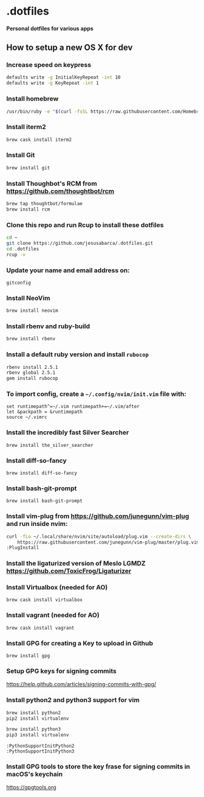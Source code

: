 # .dotfiles
#### Personal dotfiles for various apps

## How to setup a new OS X for dev

### Increase speed on keypress
```bash
defaults write -g InitialKeyRepeat -int 10
defaults write -g KeyRepeat -int 1
```

### Install homebrew
```bash
/usr/bin/ruby -e "$(curl -fsSL https://raw.githubusercontent.com/Homebrew/install/master/install)"
```

### Install iterm2
```bash
brew cask install iterm2
```

### Install Git
```bash
brew install git
```

### Install Thoughbot's RCM from https://github.com/thoughtbot/rcm
```bash
brew tap thoughtbot/formulae
brew install rcm
```

### Clone this repo and run Rcup to install these dotfiles
```bash
cd ~
git clone https://github.com/jesusabarca/.dotfiles.git
cd .dotfiles
rcup -v
```

### Update your name and email address on:
`gitconfig`

### Install NeoVim
```bash
brew install neovim
````

### Install rbenv and ruby-build
```bash
brew install rbenv
```

### Install a default ruby version and install `rubocop`
```bash
rbenv install 2.5.1
rbenv global 2.5.1
gem install rubocop
```

### To import config, create a `~/.config/nvim/init.vim` file with:
```
set runtimepath^=~/.vim runtimepath+=~/.vim/after
let &packpath = &runtimepath
source ~/.vimrc
```

### Install the incredibly fast Silver Searcher
`brew install the_silver_searcher`

### Install diff-so-fancy
`brew install diff-so-fancy`

### Install bash-git-prompt
`brew install bash-git-prompt`

### Install vim-plug from https://github.com/junegunn/vim-plug and run inside nvim:
```bash
curl -fLo ~/.local/share/nvim/site/autoload/plug.vim --create-dirs \
    https://raw.githubusercontent.com/junegunn/vim-plug/master/plug.vim
:PlugInstall
```

### Install the ligaturized version of Meslo LGMDZ https://github.com/ToxicFrog/Ligaturizer

### Install Virtualbox (needed for AO)
`brew cask install virtualbox`

### Install vagrant (needed for AO)
`brew cask install vagrant`

### Install GPG for creating a Key to upload in Github
`brew install gpg`

### Setup GPG keys for signing commits
https://help.github.com/articles/signing-commits-with-gpg/

### Install python2 and python3 support for vim
```bash
brew install python2
pip2 install virtualenv

brew install python3
pip3 install virtualenv
```
```vim
:PythonSupportInitPython2
:PythonSupportInitPython3
```

### Install GPG tools to store the key frase for signing commits in macOS's keychain
https://gpgtools.org
